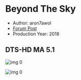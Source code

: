 # Beyond The Sky

* Author: aron7awol
* [Forum Post](https://www.avsforum.com/threads/bass-eq-for-filtered-movies.2995212/post-57157722)
* Production Year: 2018

## DTS-HD MA 5.1

![img 0](https://i.imgur.com/cuNxsoe.jpg)

![img 0](https://i.imgur.com/EcvxoBh.jpg)

